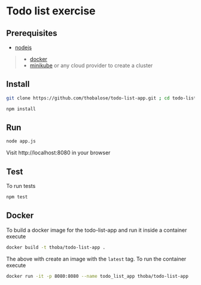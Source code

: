# Todo list exercise

## Prerequisites 

- [nodejs](https://nodejs.org/en/)
> - [docker](https://docs.docker.com/)
> - [minikube](https://kubernetes.io/docs/tasks/tools/install-minikube/) or any cloud provider to create a cluster

## Install

```sh
git clone https://github.com/thobalose/todo-list-app.git ; cd todo-list-app/
```

```sh
npm install
```

## Run

```sh
node app.js
```

Visit http://localhost:8080 in your browser 

## Test

To run tests

```sh
npm test
```

## Docker

To build a docker image for the todo-list-app and run it inside a container execute

```sh
docker build -t thoba/todo-list-app .
```

The above with create an image with the `latest` tag. To run the container execute

```sh
docker run -it -p 8080:8080 --name todo_list_app thoba/todo-list-app
```
